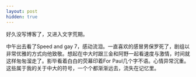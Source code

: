 ```yaml
---
layout: post
hidden: true
---
```

好久没写博客了，又进入文字荒期。

中午出去看了Speed and gay 7，感动流泪。一直喜欢的感冒男保罗死了，剧组以非常优雅的方式向他致敬。想起在中大时跟三金和阿野一起看速度与激情，时间就这样匆匆溜走了。影毕看着白白的荧幕印着For Paul几个字不语。心情异常沉重。这些属于我的关于中大的符号，一个个都渐渐远去，流失在记忆里。